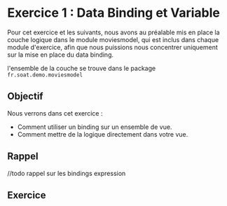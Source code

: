 # Exercice 1 : Data Binding et Variable

Pour cet exercice et les suivants, nous avons au préalable mis en place la couche logique dans le module moviesmodel, qui est inclus dans chaque module d'exercice, afin que nous puissions nous concentrer uniquement sur la mise en place du data binding.

l'ensemble de la couche se trouve dans le package `fr.soat.demo.moviesmodel`

## Objectif

Nous verrons dans cet exercice :

* Comment utiliser un binding sur un ensemble de vue.
* Comment mettre de la logique directement dans votre vue.

## Rappel

//todo rappel sur les bindings expression

## Exercice
